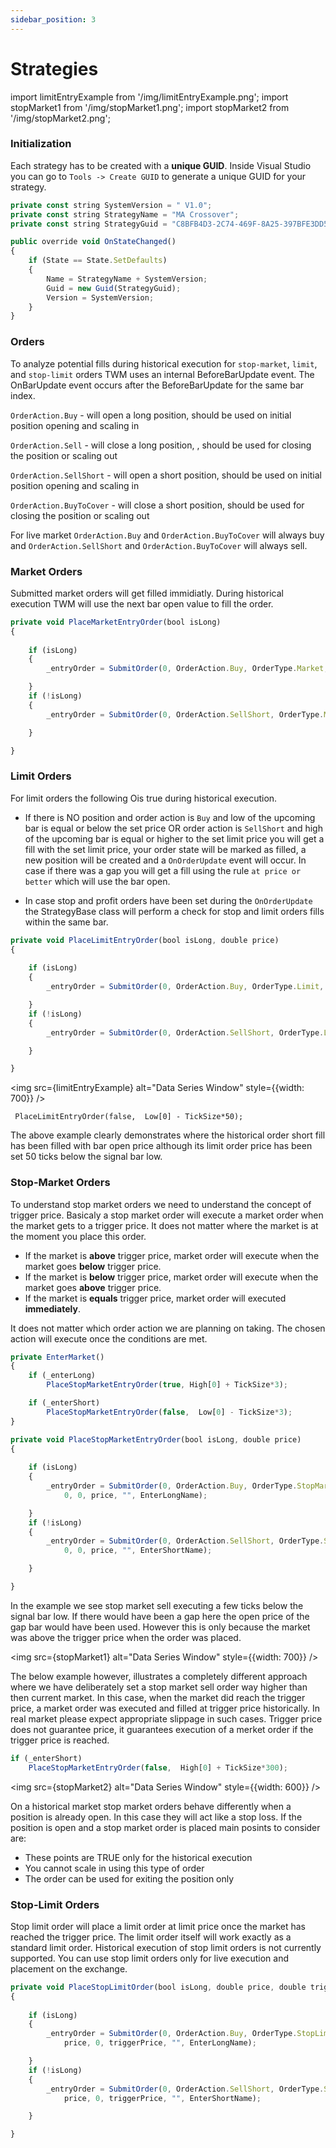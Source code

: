 ```yaml
---
sidebar_position: 3
---
```


# Strategies

import limitEntryExample from '/img/limitEntryExample.png';
import stopMarket1 from '/img/stopMarket1.png';
import stopMarket2 from '/img/stopMarket2.png';

### Initialization

Each strategy has to be created with a **unique GUID**. Inside Visual Studio you can go to `Tools -> Create GUID` to generate a unique GUID for your strategy.

```js
private const string SystemVersion = " V1.0";
private const string StrategyName = "MA Crossover";
private const string StrategyGuid = "C8BFB4D3-2C74-469F-8A25-397BFE3DD574";

public override void OnStateChanged()
{
    if (State == State.SetDefaults)
    {
        Name = StrategyName + SystemVersion;
        Guid = new Guid(StrategyGuid);
        Version = SystemVersion;
    }
}
```

### Orders

To analyze potential fills during historical execution for `stop-market`, `limit`, and `stop-limit` orders TWM uses an internal BeforeBarUpdate event. The OnBarUpdate event occurs after the BeforeBarUpdate for the same bar index.

```OrderAction.Buy``` - will open a long position, should be used on initial position opening and scaling in

```OrderAction.Sell``` - will close a long position, , should be used for closing the position or scaling out

```OrderAction.SellShort``` - will open a short position, should be used on initial position opening and scaling in

```OrderAction.BuyToCover``` - will close a short position, should be used for closing the position or scaling out


For live market `OrderAction.Buy` and `OrderAction.BuyToCover` will always buy and `OrderAction.SellShort` and `OrderAction.BuyToCover` will always sell.

### Market Orders

Submitted market orders will get filled immidiatly. During historical execution TWM will use the next bar open value to fill the order.

```js
private void PlaceMarketEntryOrder(bool isLong)
{
    
    if (isLong)
    {
        _entryOrder = SubmitOrder(0, OrderAction.Buy, OrderType.Market, PosSize, 0, 0,0, "", EnterLongName);

    }
    if (!isLong)
    {
        _entryOrder = SubmitOrder(0, OrderAction.SellShort, OrderType.Market, PosSize, 0, 0,0, "", EnterShortName);

    }

}
```

### Limit Orders

For limit orders the following Ois true during historical execution.

- If there is NO position and order action is `Buy` and low of the upcoming bar is equal or below the set price OR order action is `SellShort` and high of the upcoming bar is equal or higher to the set limit price you will get a fill with the set limit price, your order state will be marked as filled, a new position will be created and a `OnOrderUpdate` event will occur. In case if there was a gap you will get a fill using the rule `at price or better` which will use the bar open.

- In case stop and profit orders have been set during the `OnOrderUpdate` the StrategyBase class will perform a check for stop and limit orders fills within the same bar.

```js
private void PlaceLimitEntryOrder(bool isLong, double price)
{
    
    if (isLong)
    {
        _entryOrder = SubmitOrder(0, OrderAction.Buy, OrderType.Limit, PosSize,price, 0,0, "", EnterLongName);

    }
    if (!isLong)
    {
        _entryOrder = SubmitOrder(0, OrderAction.SellShort, OrderType.Limit, PosSize, price, 0,0, "", EnterShortName);

    }

}
```

<img src={limitEntryExample} alt="Data Series Window" style={{width: 700}} />

```
 PlaceLimitEntryOrder(false,  Low[0] - TickSize*50);
 ```

The above example clearly demonstrates where the historical order short fill has been filled with bar open price although its limit order price has been set 50 ticks below the signal bar low.

### Stop-Market Orders

To understand stop market orders we need to understand the concept of trigger price. Basicaly a stop market order will execute a market order when the market gets to a trigger price. It does not matter where the market is at the moment you place this order. 

- If the market is **above** trigger price, market order will execute when the market goes **below** trigger price.
- If the market is **below** trigger price, market order will execute when the market goes **above** trigger price.
- If the market is **equals** trigger price, market order will executed **immediately**.

It does not matter which order action we are planning on taking. The chosen action will execute once the conditions are met.

```js
private EnterMarket()
{
    if (_enterLong)
        PlaceStopMarketEntryOrder(true, High[0] + TickSize*3);

    if (_enterShort)
        PlaceStopMarketEntryOrder(false,  Low[0] - TickSize*3);
}

private void PlaceStopMarketEntryOrder(bool isLong, double price)
{
    
    if (isLong)
    {
        _entryOrder = SubmitOrder(0, OrderAction.Buy, OrderType.StopMarket, PosSize,
            0, 0, price, "", EnterLongName);

    }
    if (!isLong)
    {
        _entryOrder = SubmitOrder(0, OrderAction.SellShort, OrderType.StopMarket, PosSize,
            0, 0, price, "", EnterShortName);

    }

}
```

In the example we see stop market sell executing a few ticks below the signal bar low. If there would have been a gap here the open price of the gap bar would have been used. However this is only because the market was above the trigger price when the order was placed.

<img src={stopMarket1} alt="Data Series Window" style={{width: 700}} />

The below example however, illustrates a completely different approach where we have deliberately set a stop market sell order way higher than then current market. In this case, when the market did reach the trigger price, a market order was executed and filled at trigger price historically. In real market please expect appropriate slippage in such cases. Trigger price does not guarantee price, it guarantees execution of a merket order if the trigger price is reached.

```js
if (_enterShort)
    PlaceStopMarketEntryOrder(false,  High[0] + TickSize*300);
```
<img src={stopMarket2} alt="Data Series Window" style={{width: 600}} />

On a historical market stop market orders behave differently when a position is already open. In this case they will act like a stop loss. If the position is open and a stop market order is placed main posints to consider are:

- These points are TRUE only for the historical execution
- You cannot scale in using this type of order
- The order can be used for exiting the position only

### Stop-Limit Orders

Stop limit order will place a limit order at limit price once the market has reached the trigger price. The limit order itself will work exactly as a standard limit order. Historical execution of stop limit orders is not currently supported. You can use stop limit orders only for live execution and placement on the exchange.

```js
private void PlaceStopLimitOrder(bool isLong, double price, double triggerPrice)
{
    
    if (isLong)
    {
        _entryOrder = SubmitOrder(0, OrderAction.Buy, OrderType.StopLimit, PosSize,
            price, 0, triggerPrice, "", EnterLongName);

    }
    if (!isLong)
    {
        _entryOrder = SubmitOrder(0, OrderAction.SellShort, OrderType.StopLimit, PosSize,
            price, 0, triggerPrice, "", EnterShortName);

    }

}
```

